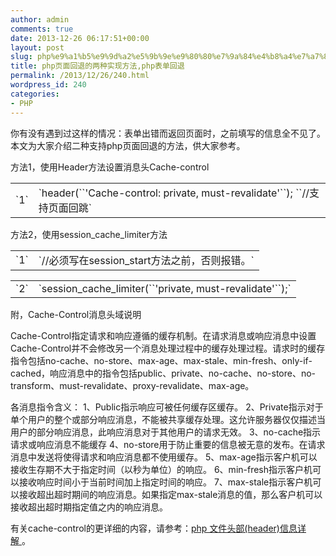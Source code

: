 ```yaml
---
author: admin
comments: true
date: 2013-12-26 06:17:51+00:00
layout: post
slug: php%e9%a1%b5%e9%9d%a2%e5%9b%9e%e9%80%80%e7%9a%84%e4%b8%a4%e7%a7%8d%e5%ae%9e%e7%8e%b0%e6%96%b9%e6%b3%95php%e8%a1%a8%e5%8d%95%e5%9b%9e%e9%80%80
title: php页面回退的两种实现方法,php表单回退
permalink: /2013/12/26/240.html
wordpress_id: 240
categories:
- PHP
---
```


你有没有遇到过这样的情况：表单出错而返回页面时，之前填写的信息全不见了。本文为大家介绍二种支持php页面回退的方法，供大家参考。









方法1，使用Header方法设置消息头Cache-control









<table >
<tbody >
<tr >

<td >`1`
</td>

<td >`header(``'Cache-control: private, must-revalidate'``); ``//支持页面回跳`
</td>
</tr>
</tbody>
</table>









方法2，使用session_cache_limiter方法









<table >
<tbody >
<tr >

<td >`1`
</td>

<td >`//必须写在session_start方法之前，否则报错。`
</td>
</tr>
</tbody>
</table>






<table >
<tbody >
<tr >

<td >`2`
</td>

<td >`session_cache_limiter(``'private, must-revalidate'``);`
</td>
</tr>
</tbody>
</table>









附，Cache-Control消息头域说明

Cache-Control指定请求和响应遵循的缓存机制。在请求消息或响应消息中设置Cache-Control并不会修改另一个消息处理过程中的缓存处理过程。请求时的缓存指令包括no-cache、no-store、max-age、max-stale、min-fresh、only-if-cached，响应消息中的指令包括public、private、no-cache、no-store、no-transform、must-revalidate、proxy-revalidate、max-age。

各消息指令含义：
1、Public指示响应可被任何缓存区缓存。
2、Private指示对于单个用户的整个或部分响应消息，不能被共享缓存处理。这允许服务器仅仅描述当用户的部分响应消息，此响应消息对于其他用户的请求无效。
3、no-cache指示请求或响应消息不能缓存
4、no-store用于防止重要的信息被无意的发布。在请求消息中发送将使得请求和响应消息都不使用缓存。
5、max-age指示客户机可以接收生存期不大于指定时间（以秒为单位）的响应。
6、min-fresh指示客户机可以接收响应时间小于当前时间加上指定时间的响应。
7、max-stale指示客户机可以接收超出超时期间的响应消息。如果指定max-stale消息的值，那么客户机可以接收超出超时期指定值之内的响应消息。

有关cache-control的更详细的内容，请参考：[php 文件头部(header)信息详解 ](http://www.jbxue.com/article/6892.html)。


